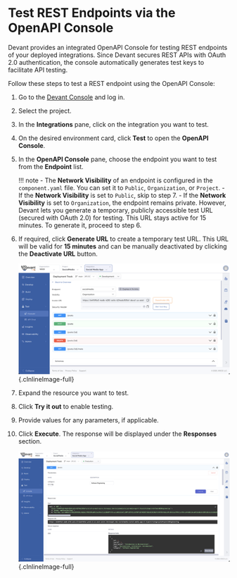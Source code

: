 # Test REST Endpoints via the OpenAPI Console

Devant provides an integrated OpenAPI Console for testing REST endpoints of your deployed integrations. Since Devant secures REST APIs with OAuth 2.0 authentication, the console automatically generates test keys to facilitate API testing.

Follow these steps to test a REST endpoint using the OpenAPI Console:

1. Go to the [Devant Console](https://console.devant.dev/) and log in.
2. Select the project.
3. In the **Integrations** pane, click on the integration you want to test.
4. On the desired environment card, click **Test** to open the **OpenAPI Console**.
5. In the **OpenAPI Console** pane, choose the endpoint you want to test from the **Endpoint** list.

    !!! note
        - The **Network Visibility** of an endpoint is configured in the `component.yaml` file. You can set it to `Public`, `Organization`, or `Project`.
        - If the **Network Visibility** is set to `Public`, skip to step 7.
        - If the **Network Visibility** is set to `Organization`, the endpoint remains private. However, Devant lets you generate a temporary, publicly accessible test URL (secured with OAuth 2.0) for testing. This URL stays active for 15 minutes. To generate it, proceed to step 6.

6. If required, click **Generate URL** to create a temporary test URL. This URL will be valid for **15 minutes** and can be manually deactivated by clicking the **Deactivate URL** button.

    ![OpenAPI Console](../assets/img/testing/openapi-console-org.png){.cInlineImage-full}

7. Expand the resource you want to test.
8. Click **Try it out** to enable testing.
9. Provide values for any parameters, if applicable.
10. Click **Execute**. The response will be displayed under the **Responses** section.

    ![OpenAPI Console](../assets/img/testing/openapi-console.png){.cInlineImage-full}
